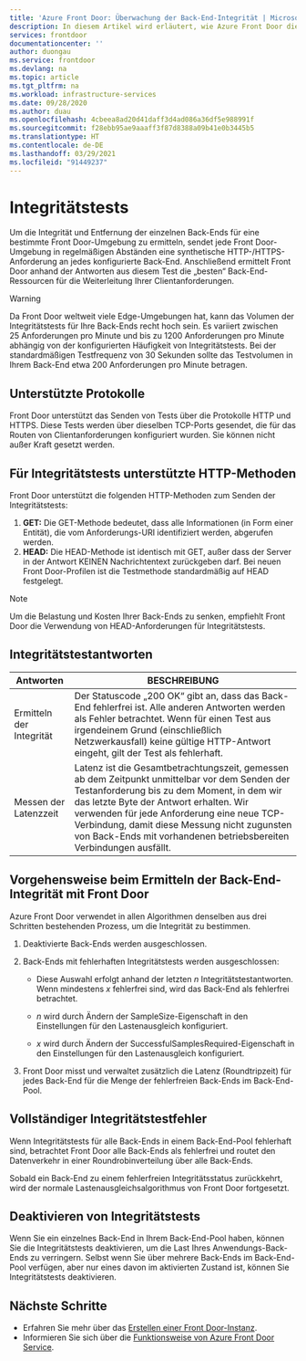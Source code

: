 ```yaml
---
title: 'Azure Front Door: Überwachung der Back-End-Integrität | Microsoft-Dokumentation'
description: In diesem Artikel wird erläutert, wie Azure Front Door die Integrität Ihrer Back-Ends überwacht.
services: frontdoor
documentationcenter: ''
author: duongau
ms.service: frontdoor
ms.devlang: na
ms.topic: article
ms.tgt_pltfrm: na
ms.workload: infrastructure-services
ms.date: 09/28/2020
ms.author: duau
ms.openlocfilehash: 4cbeea8ad20d41daff3d4ad086a36df5e988991f
ms.sourcegitcommit: f28ebb95ae9aaaff3f87d8388a09b41e0b3445b5
ms.translationtype: HT
ms.contentlocale: de-DE
ms.lasthandoff: 03/29/2021
ms.locfileid: "91449237"
---
```

# <a name="health-probes"></a>Integritätstests

Um die Integrität und Entfernung der einzelnen Back-Ends für eine bestimmte Front Door-Umgebung zu ermitteln, sendet jede Front Door-Umgebung in regelmäßigen Abständen eine synthetische HTTP-/HTTPS-Anforderung an jedes konfigurierte Back-End. Anschließend ermittelt Front Door anhand der Antworten aus diesem Test die „besten“ Back-End-Ressourcen für die Weiterleitung Ihrer Clientanforderungen. 

> [!WARNING]
> Da Front Door weltweit viele Edge-Umgebungen hat, kann das Volumen der Integritätstests für Ihre Back-Ends recht hoch sein. Es variiert zwischen 25 Anforderungen pro Minute und bis zu 1200 Anforderungen pro Minute abhängig von der konfigurierten Häufigkeit von Integritätstests. Bei der standardmäßigen Testfrequenz von 30 Sekunden sollte das Testvolumen in Ihrem Back-End etwa 200 Anforderungen pro Minute betragen.

## <a name="supported-protocols"></a>Unterstützte Protokolle

Front Door unterstützt das Senden von Tests über die Protokolle HTTP und HTTPS. Diese Tests werden über dieselben TCP-Ports gesendet, die für das Routen von Clientanforderungen konfiguriert wurden. Sie können nicht außer Kraft gesetzt werden.

## <a name="supported-http-methods-for-health-probes"></a>Für Integritätstests unterstützte HTTP-Methoden

Front Door unterstützt die folgenden HTTP-Methoden zum Senden der Integritätstests:

1. **GET:** Die GET-Methode bedeutet, dass alle Informationen (in Form einer Entität), die vom Anforderungs-URI identifiziert werden, abgerufen werden.
2. **HEAD:** Die HEAD-Methode ist identisch mit GET, außer dass der Server in der Antwort KEINEN Nachrichtentext zurückgeben darf. Bei neuen Front Door-Profilen ist die Testmethode standardmäßig auf HEAD festgelegt.

> [!NOTE]
> Um die Belastung und Kosten Ihrer Back-Ends zu senken, empfiehlt Front Door die Verwendung von HEAD-Anforderungen für Integritätstests.

## <a name="health-probe-responses"></a>Integritätstestantworten

| Antworten  | BESCHREIBUNG | 
| ------------- | ------------- |
| Ermitteln der Integrität  |  Der Statuscode „200 OK“ gibt an, dass das Back-End fehlerfrei ist. Alle anderen Antworten werden als Fehler betrachtet. Wenn für einen Test aus irgendeinem Grund (einschließlich Netzwerkausfall) keine gültige HTTP-Antwort eingeht, gilt der Test als fehlerhaft.|
| Messen der Latenzzeit  | Latenz ist die Gesamtbetrachtungszeit, gemessen ab dem Zeitpunkt unmittelbar vor dem Senden der Testanforderung bis zu dem Moment, in dem wir das letzte Byte der Antwort erhalten. Wir verwenden für jede Anforderung eine neue TCP-Verbindung, damit diese Messung nicht zugunsten von Back-Ends mit vorhandenen betriebsbereiten Verbindungen ausfällt.  |

## <a name="how-front-door-determines-backend-health"></a>Vorgehensweise beim Ermitteln der Back-End-Integrität mit Front Door

Azure Front Door verwendet in allen Algorithmen denselben aus drei Schritten bestehenden Prozess, um die Integrität zu bestimmen.

1. Deaktivierte Back-Ends werden ausgeschlossen.

2. Back-Ends mit fehlerhaften Integritätstests werden ausgeschlossen:
    * Diese Auswahl erfolgt anhand der letzten _n_ Integritätstestantworten. Wenn mindestens _x_ fehlerfrei sind, wird das Back-End als fehlerfrei betrachtet.

    * _n_ wird durch Ändern der SampleSize-Eigenschaft in den Einstellungen für den Lastenausgleich konfiguriert.

    * _x_ wird durch Ändern der SuccessfulSamplesRequired-Eigenschaft in den Einstellungen für den Lastenausgleich konfiguriert.

3. Front Door misst und verwaltet zusätzlich die Latenz (Roundtripzeit) für jedes Back-End für die Menge der fehlerfreien Back-Ends im Back-End-Pool.


## <a name="complete-health-probe-failure"></a>Vollständiger Integritätstestfehler

Wenn Integritätstests für alle Back-Ends in einem Back-End-Pool fehlerhaft sind, betrachtet Front Door alle Back-Ends als fehlerfrei und routet den Datenverkehr in einer Roundrobinverteilung über alle Back-Ends.

Sobald ein Back-End zu einem fehlerfreien Integritätsstatus zurückkehrt, wird der normale Lastenausgleichsalgorithmus von Front Door fortgesetzt.

## <a name="disabling-health-probes"></a>Deaktivieren von Integritätstests

Wenn Sie ein einzelnes Back-End in Ihrem Back-End-Pool haben, können Sie die Integritätstests deaktivieren, um die Last Ihres Anwendungs-Back-Ends zu verringern. Selbst wenn Sie über mehrere Back-Ends im Back-End-Pool verfügen, aber nur eines davon im aktivierten Zustand ist, können Sie Integritätstests deaktivieren.

## <a name="next-steps"></a>Nächste Schritte

- Erfahren Sie mehr über das [Erstellen einer Front Door-Instanz](quickstart-create-front-door.md).
- Informieren Sie sich über die [Funktionsweise von Azure Front Door Service](front-door-routing-architecture.md).
